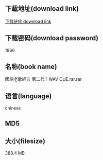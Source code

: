 ## 下载地址(download link)
[下载链接 download link](https://voluble-croquembouche-d321dc.netlify.app/?s=%E5%9C%8B%E8%AA%9E%E8%80%81%E6%AD%8C%E7%B6%93%E5%85%B8+%E7%AC%AC%E4%BA%8C%E4%BB%A3+1+WAV+CUE.rar)

## 下载密码(download password)
1866

## 名称(book name)
國語老歌經典 第二代 1 WAV CUE.rar.rar

## 语言(language)
chinese

## MD5


## 大小(filesize)
388.4 MB
